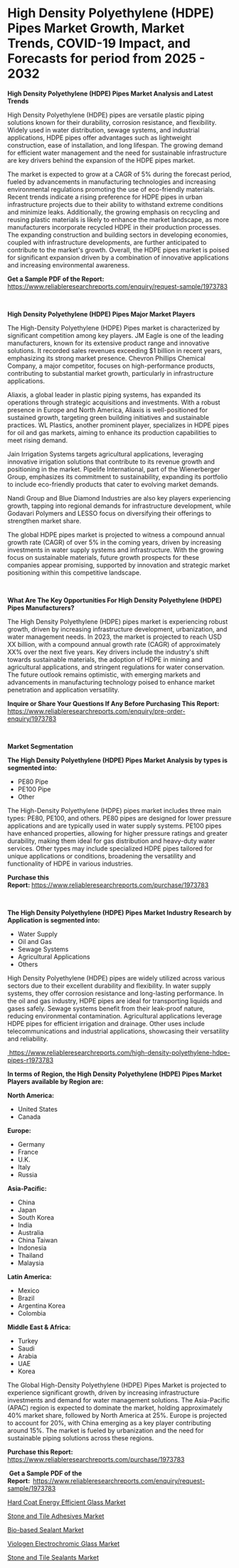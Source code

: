 <p><h1>High Density Polyethylene (HDPE) Pipes Market Growth, Market Trends, COVID-19 Impact, and Forecasts for period from 2025 - 2032</h1></p><p><strong>High Density Polyethylene (HDPE) Pipes Market Analysis and Latest Trends</strong></p>
<p><p>High Density Polyethylene (HDPE) pipes are versatile plastic piping solutions known for their durability, corrosion resistance, and flexibility. Widely used in water distribution, sewage systems, and industrial applications, HDPE pipes offer advantages such as lightweight construction, ease of installation, and long lifespan. The growing demand for efficient water management and the need for sustainable infrastructure are key drivers behind the expansion of the HDPE pipes market.</p><p>The market is expected to grow at a CAGR of 5% during the forecast period, fueled by advancements in manufacturing technologies and increasing environmental regulations promoting the use of eco-friendly materials. Recent trends indicate a rising preference for HDPE pipes in urban infrastructure projects due to their ability to withstand extreme conditions and minimize leaks. Additionally, the growing emphasis on recycling and reusing plastic materials is likely to enhance the market landscape, as more manufacturers incorporate recycled HDPE in their production processes. The expanding construction and building sectors in developing economies, coupled with infrastructure developments, are further anticipated to contribute to the market's growth. Overall, the HDPE pipes market is poised for significant expansion driven by a combination of innovative applications and increasing environmental awareness.</p></p>
<p><strong>Get a Sample PDF of the Report:&nbsp;</strong> <a href="https://www.reliableresearchreports.com/enquiry/request-sample/1973783?utm_campaign=83&utm_medium=2&utm_source=Github&utm_content=ia&utm_term=03042025&utm_id=high-density-polyethylene-hdpe-pipes">https://www.reliableresearchreports.com/enquiry/request-sample/1973783</a></p>
<p>&nbsp;</p>
<p><strong>High Density Polyethylene (HDPE) Pipes Major Market Players</strong></p>
<p><p>The High-Density Polyethylene (HDPE) Pipes market is characterized by significant competition among key players. JM Eagle is one of the leading manufacturers, known for its extensive product range and innovative solutions. It recorded sales revenues exceeding $1 billion in recent years, emphasizing its strong market presence. Chevron Phillips Chemical Company, a major competitor, focuses on high-performance products, contributing to substantial market growth, particularly in infrastructure applications.</p><p>Aliaxis, a global leader in plastic piping systems, has expanded its operations through strategic acquisitions and investments. With a robust presence in Europe and North America, Aliaxis is well-positioned for sustained growth, targeting green building initiatives and sustainable practices. WL Plastics, another prominent player, specializes in HDPE pipes for oil and gas markets, aiming to enhance its production capabilities to meet rising demand.</p><p>Jain Irrigation Systems targets agricultural applications, leveraging innovative irrigation solutions that contribute to its revenue growth and positioning in the market. Pipelife International, part of the Wienerberger Group, emphasizes its commitment to sustainability, expanding its portfolio to include eco-friendly products that cater to evolving market demands.</p><p>Nandi Group and Blue Diamond Industries are also key players experiencing growth, tapping into regional demands for infrastructure development, while Godavari Polymers and LESSO focus on diversifying their offerings to strengthen market share.</p><p>The global HDPE pipes market is projected to witness a compound annual growth rate (CAGR) of over 5% in the coming years, driven by increasing investments in water supply systems and infrastructure. With the growing focus on sustainable materials, future growth prospects for these companies appear promising, supported by innovation and strategic market positioning within this competitive landscape.</p></p>
<p>&nbsp;</p>
<p><strong>What Are The Key Opportunities For High Density Polyethylene (HDPE) Pipes Manufacturers?</strong></p>
<p><p>The High Density Polyethylene (HDPE) pipes market is experiencing robust growth, driven by increasing infrastructure development, urbanization, and water management needs. In 2023, the market is projected to reach USD XX billion, with a compound annual growth rate (CAGR) of approximately XX% over the next five years. Key drivers include the industry's shift towards sustainable materials, the adoption of HDPE in mining and agricultural applications, and stringent regulations for water conservation. The future outlook remains optimistic, with emerging markets and advancements in manufacturing technology poised to enhance market penetration and application versatility.</p></p>
<p><strong>Inquire or Share Your Questions If Any Before Purchasing This Report:</strong> <a href="https://www.reliableresearchreports.com/enquiry/pre-order-enquiry/1973783?utm_campaign=83&utm_medium=2&utm_source=Github&utm_content=ia&utm_term=03042025&utm_id=high-density-polyethylene-hdpe-pipes">https://www.reliableresearchreports.com/enquiry/pre-order-enquiry/1973783</a></p>
<p>&nbsp;</p>
<p><strong>Market Segmentation</strong></p>
<p><strong>The High Density Polyethylene (HDPE) Pipes Market Analysis by types is segmented into:</strong></p>
<p><ul><li>PE80 Pipe</li><li>PE100 Pipe</li><li>Other</li></ul></p>
<p><p>The High-Density Polyethylene (HDPE) pipes market includes three main types: PE80, PE100, and others. PE80 pipes are designed for lower pressure applications and are typically used in water supply systems. PE100 pipes have enhanced properties, allowing for higher pressure ratings and greater durability, making them ideal for gas distribution and heavy-duty water services. Other types may include specialized HDPE pipes tailored for unique applications or conditions, broadening the versatility and functionality of HDPE in various industries.</p></p>
<p><strong>Purchase this Report:&nbsp;</strong><a href="https://www.reliableresearchreports.com/purchase/1973783?utm_campaign=83&utm_medium=2&utm_source=Github&utm_content=ia&utm_term=03042025&utm_id=high-density-polyethylene-hdpe-pipes">https://www.reliableresearchreports.com/purchase/1973783</a></p>
<p>&nbsp;</p>
<p><strong>The High Density Polyethylene (HDPE) Pipes Market Industry Research by Application is segmented into:</strong></p>
<p><ul><li>Water Supply</li><li>Oil and Gas</li><li>Sewage Systems</li><li>Agricultural Applications</li><li>Others</li></ul></p>
<p><p>High Density Polyethylene (HDPE) pipes are widely utilized across various sectors due to their excellent durability and flexibility. In water supply systems, they offer corrosion resistance and long-lasting performance. In the oil and gas industry, HDPE pipes are ideal for transporting liquids and gases safely. Sewage systems benefit from their leak-proof nature, reducing environmental contamination. Agricultural applications leverage HDPE pipes for efficient irrigation and drainage. Other uses include telecommunications and industrial applications, showcasing their versatility and reliability.</p></p>
<p><a href="https://www.reliableresearchreports.com/high-density-polyethylene-hdpe-pipes-r1973783?utm_campaign=83&utm_medium=2&utm_source=Github&utm_content=ia&utm_term=03042025&utm_id=high-density-polyethylene-hdpe-pipes">&nbsp;https://www.reliableresearchreports.com/high-density-polyethylene-hdpe-pipes-r1973783</a></p>
<p><strong>In terms of Region, the High Density Polyethylene (HDPE) Pipes Market Players available by Region are:</strong></p>
<p>
    <p> <strong> North America: </strong>
        <ul>
            <li>United States</li>
            <li>Canada</li>
        </ul>
        </p> 
    <p> <strong> Europe: </strong>
        <ul>
            <li>Germany</li>
            <li>France</li>
            <li>U.K.</li>
            <li>Italy</li>
            <li>Russia</li>
        </ul>
        </p> 
    <p> <strong> Asia-Pacific: </strong>
        <ul>
            <li>China</li>
            <li>Japan</li>
            <li>South Korea</li>
            <li>India</li>
            <li>Australia</li>
            <li>China Taiwan</li>
            <li>Indonesia</li>
            <li>Thailand</li>
            <li>Malaysia</li>
        </ul>
        </p> 
    <p> <strong> Latin America: </strong>
        <ul>
            <li>Mexico</li>
            <li>Brazil</li>
            <li>Argentina Korea</li>
            <li>Colombia</li>
        </ul>
        </p> 
    <p> <strong> Middle East & Africa: </strong>
        <ul>
            <li>Turkey</li>
            <li>Saudi</li>
            <li>Arabia</li>
            <li>UAE</li>
            <li>Korea</li>
        </ul>
    </p>
    </p>
<p><p>The Global High-Density Polyethylene (HDPE) Pipes Market is projected to experience significant growth, driven by increasing infrastructure investments and demand for water management solutions. The Asia-Pacific (APAC) region is expected to dominate the market, holding approximately 40% market share, followed by North America at 25%. Europe is projected to account for 20%, with China emerging as a key player contributing around 15%. The market is fueled by urbanization and the need for sustainable piping solutions across these regions.</p></p>
<p><strong>Purchase this Report: </strong><a href="https://www.reliableresearchreports.com/purchase/1973783?utm_campaign=83&utm_medium=2&utm_source=Github&utm_content=ia&utm_term=03042025&utm_id=high-density-polyethylene-hdpe-pipes">https://www.reliableresearchreports.com/purchase/1973783</a></p>
<p>&nbsp;<strong>Get a Sample PDF of the Report:&nbsp;&nbsp;</strong><a href="https://www.reliableresearchreports.com/enquiry/request-sample/1973783?utm_campaign=83&utm_medium=2&utm_source=Github&utm_content=ia&utm_term=03042025&utm_id=high-density-polyethylene-hdpe-pipes">https://www.reliableresearchreports.com/enquiry/request-sample/1973783</a></p>
<p><strong></strong></p>
<p><p><a href="https://github.com/chkrselia/Market-Research-Report-List-1/blob/main/hard-coat-energy-efficient-glass-market.md?utm_campaign=83&utm_medium=2&utm_source=Github&utm_content=ia&utm_term=03042025&utm_id=high-density-polyethylene-hdpe-pipes">Hard Coat Energy Efficient Glass Market</a></p><p><a href="https://github.com/phephezxnf/Market-Research-Report-List-1/blob/main/stone-and-tile-adhesives-market.md?utm_campaign=83&utm_medium=2&utm_source=Github&utm_content=ia&utm_term=03042025&utm_id=high-density-polyethylene-hdpe-pipes">Stone and Tile Adhesives Market</a></p><p><a href="https://github.com/iroldilom/Market-Research-Report-List-1/blob/main/bio-based-sealant-market.md?utm_campaign=83&utm_medium=2&utm_source=Github&utm_content=ia&utm_term=03042025&utm_id=high-density-polyethylene-hdpe-pipes">Bio-based Sealant Market</a></p><p><a href="https://github.com/pidlisseas/Market-Research-Report-List-1/blob/main/viologen-electrochromic-glass-market.md?utm_campaign=83&utm_medium=2&utm_source=Github&utm_content=ia&utm_term=03042025&utm_id=high-density-polyethylene-hdpe-pipes">Viologen Electrochromic Glass Market</a></p><p><a href="https://github.com/watzondechao/Market-Research-Report-List-1/blob/main/stone-and-tile-sealants-market.md?utm_campaign=83&utm_medium=2&utm_source=Github&utm_content=ia&utm_term=03042025&utm_id=high-density-polyethylene-hdpe-pipes">Stone and Tile Sealants Market</a></p></p>